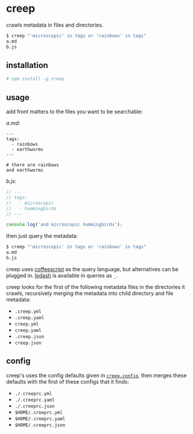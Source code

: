 # creep

crawls metadata in files and directories.

```sh
$ creep "'microscopic' in tags or 'rainbows' in tags"  
a.md
b.js
```


## installation
```sh
# npm install -g creep
```


## usage

add front matters to the files you want to be searchable:

*a.md*:

```
---
tags:
  - rainbows
  - earthworms
---

# there are rainbows
and earthworms
```

*b.js*:

```javascript
// ---
// tags:
//   - microscopic
//   - hummingbirds
// ---

console.log('and microscopic hummingbirds');
```

then just query the metadata:

```sh
$ creep "'microscopic' in tags or 'rainbows' in tags"  
a.md
b.js
```

creep uses [coffeescript](http://coffeescript.org/) as the query language, but alternatives can be plugged in. [lodash](http://lodash.com/) is available in queries as `_`.

creep looks for the first of the following metadata files in the directories it crawls, recursively merging the metadata into child directory and file metadata:

  - `.creep.yml`
  - `.creep.yaml`
  - `creep.yml`
  - `creep.yaml`
  - `.creep.json`
  - `creep.json`


## config
creep's uses the config defaults given in [`creep.config`](src/config.js), then merges these defaults with the first of these configs that it finds:

  - `./.creeprc.yml`
  - `./.creeprc.yaml`
  - `./.creeprc.json`
  - `$HOME/.creeprc.yml`
  - `$HOME/.creeprc.yaml`
  - `$HOME/.creeprc.json`
